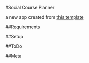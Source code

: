 #Social Course Planner

a new app created from [this template](https://github.com/sch1zo/rails-template)

##Requirements

##Setup

##ToDo

##Meta
